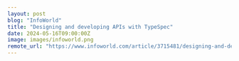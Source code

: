 ```yaml
---
layout: post
blog: "InfoWorld"
title: "Designing and developing APIs with TypeSpec"
date: 2024-05-16T09:00:00Z
image: images/infoworld.png
remote_url: "https://www.infoworld.com/article/3715481/designing-and-developing-apis-with-typespec.html#tk.rss_applicationdevelopment"
---
```

